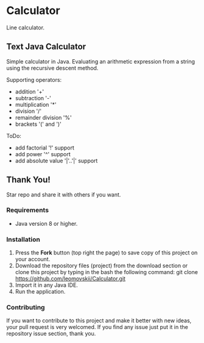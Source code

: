 # Calculator
Line calculator.

## Text Java Calculator
Simple calculator in Java. Evaluating an arithmetic expression from a string using the recursive descent method.

Supporting operators:
* addition '+'
* subtraction '-'
* multiplication '*'
* division '/'
* remainder division '%'
* brackets '(' and ')'

ToDo:
* add factorial '!' support
* add power '^' support
* add absolute value '|'..'|' support

## Thank You!
Star repo and share it with others if you want.

### Requirements
* Java version 8 or higher.

### Installation
1. Press the **Fork** button (top right the page) to save copy of this project on your account.
2. Download the repository files (project) from the download section or clone this project by typing in the bash the following command:
       git clone https://github.com/leomovskii/Calculator.git
3. Import it in any Java IDE.
4. Run the application.

### Contributing
If you want to contribute to this project and make it better with new ideas, your pull request is very welcomed.
If you find any issue just put it in the repository issue section, thank you.
